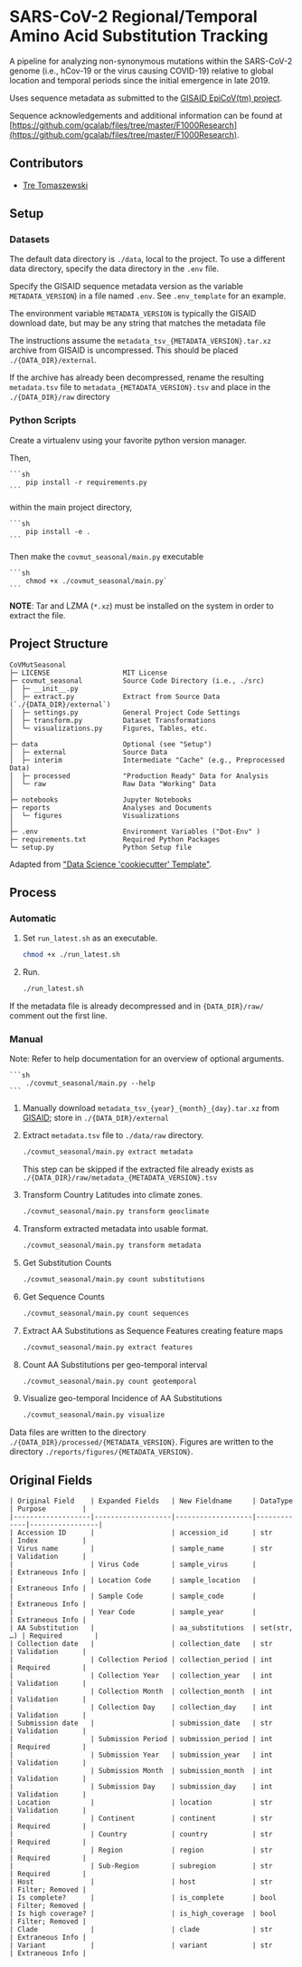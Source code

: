 # SARS-CoV-2 Regional/Temporal Amino Acid Substitution Tracking

A pipeline for analyzing non-synonymous mutations within the SARS-CoV-2 genome
(i.e., hCov-19 or the virus causing COVID-19) relative to global location and
temporal periods since the initial emergence in late 2019.

Uses sequence metadata as submitted to the [GISAID EpiCoV(tm) project](https://gisaid.org).

Sequence acknowledgements and additional information can be found at [https://github.com/gcalab/files/tree/master/F1000Research](https://github.com/gcalab/files/tree/master/F1000Research).

## Contributors

- [Tre Tomaszewski](mailto:jtomasz2@illinois.edu)

## Setup

### Datasets

The default data directory is `./data`, local to the project.
To use a different data directory, specify the data directory in the `.env` file.

Specify the GISAID sequence metadata version as the variable `METADATA_VERSION`) in a file named `.env`.
See `.env_template` for an example.

The environment variable `METADATA_VERSION` is typically the GISAID download date,
but may be any string that matches the metadata file

The instructions assume the `metadata_tsv_{METADATA_VERSION}.tar.xz` archive from GISAID is uncompressed.
This should be placed `./{DATA_DIR}/external`.

If the archive has already been decompressed, rename the resulting `metadata.tsv` file
to `metadata_{METADATA_VERSION}.tsv` and place in the `./{DATA_DIR}/raw` directory


### Python Scripts

Create a virtualenv using your favorite python version manager.

Then,

    ```sh
        pip install -r requirements.py
    ```

within the main project directory,

    ```sh
        pip install -e .
    ```

Then make the `covmut_seasonal/main.py` executable

    ```sh
        chmod +x ./covmut_seasonal/main.py`
    ```

**NOTE**:
    Tar and LZMA (`*.xz`) must be installed on the system in order to extract the file.


## Project Structure

```
CoVMutSeasonal
├─ LICENSE                  MIT License
├─ covmut_seasonal          Source Code Directory (i.e., ./src)
│  ├─ __init__.py
│  ├─ extract.py            Extract from Source Data (`./{DATA_DIR}/external`)
│  ├─ settings.py           General Project Code Settings
│  ├─ transform.py          Dataset Transformations
│  └─ visualizations.py     Figures, Tables, etc.
│
├─ data                     Optional (see "Setup")
│  ├─ external              Source Data
│  ├─ interim               Intermediate "Cache" (e.g., Preprocessed Data)
│  ├─ processed             "Production Ready" Data for Analysis
│  └─ raw                   Raw Data "Working" Data
│
├─ notebooks                Jupyter Notebooks
├─ reports                  Analyses and Documents
│  └─ figures               Visualizations
│
├─ .env                     Environment Variables ("Dot-Env" )
├─ requirements.txt         Required Python Packages
└─ setup.py                 Python Setup file

```

Adapted from ["Data Science 'cookiecutter' Template"](https://drivendata.github.io/cookiecutter-data-science/).


## Process


### Automatic

1. Set `run_latest.sh` as an executable.

    ```sh
    chmod +x ./run_latest.sh
    ```

2. Run.

    ```sh
    ./run_latest.sh
    ```

If the metadata file is already decompressed and in `{DATA_DIR}/raw/` comment out the first line.

### Manual


Note: Refer to help documentation for an overview of optional arguments.

    ```sh
        ./covmut_seasonal/main.py --help
    ```

1. Manually download `metadata_tsv_{year}_{month}_{day}.tar.xz` from [GISAID](https://gisaid.org); store in `./{DATA_DIR}/external`

2. Extract `metadata.tsv` file to `./data/raw` directory.

    ```sh
    ./covmut_seasonal/main.py extract metadata
    ```
    This step can be skipped if the extracted file already exists as `./{DATA_DIR}/raw/metadata_{METADATA_VERSION}.tsv`

3. Transform Country Latitudes into climate zones.

    ```sh
    ./covmut_seasonal/main.py transform geoclimate
    ```

4. Transform extracted metadata into usable format.

    ```sh
    ./covmut_seasonal/main.py transform metadata
    ```

5. Get Substitution Counts

    ```sh
    ./covmut_seasonal/main.py count substitutions
    ```

6. Get Sequence Counts

    ```sh
    ./covmut_seasonal/main.py count sequences
    ```

7. Extract AA Substitutions as Sequence Features creating feature maps

    ```sh
    ./covmut_seasonal/main.py extract features
    ```

8. Count AA Substitutions per geo-temporal interval

    ```sh
    ./covmut_seasonal/main.py count geotemporal
    ```

9. Visualize geo-temporal Incidence of AA Substitutions

    ```sh
    ./covmut_seasonal/main.py visualize
    ```

Data files are written to the directory `./{DATA_DIR}/processed/{METADATA_VERSION}`.
Figures are written to the directory `./reports/figures/{METADATA_VERSION}`.


## Original Fields

    | Original Field    | Expanded Fields   | New Fieldname     | DataType    | Purpose         |
    |-------------------|-------------------|-------------------|-------------|-----------------|
    | Accession ID      |                   | accession_id      | str         | Index           |
    | Virus name        |                   | sample_name       | str         | Validation      |
    |                   | Virus Code        | sample_virus      |             | Extraneous Info |
    |                   | Location Code     | sample_location   |             | Extraneous Info |
    |                   | Sample Code       | sample_code       |             | Extraneous Info |
    |                   | Year Code         | sample_year       |             | Extraneous Info |
    | AA Substitution   |                   | aa_substitutions  | set(str, …) | Required        |
    | Collection date   |                   | collection_date   | str         | Validation      |
    |                   | Collection Period | collection_period | int         | Required        |
    |                   | Collection Year   | collection_year   | int         | Validation      |
    |                   | Collection Month  | collection_month  | int         | Validation      |
    |                   | Collection Day    | collection_day    | int         | Validation      |
    | Submission date   |                   | submission_date   | str         | Validation      |
    |                   | Submission Period | submission_period | int         | Required        |
    |                   | Submission Year   | submission_year   | int         | Validation      |
    |                   | Submission Month  | submission_month  | int         | Validation      |
    |                   | Submission Day    | submission_day    | int         | Validation      |
    | Location          |                   | location          | str         | Validation      |
    |                   | Continent         | continent         | str         | Required        |
    |                   | Country           | country           | str         | Required        |
    |                   | Region            | region            | str         | Required        |
    |                   | Sub-Region        | subregion         | str         | Required        |
    | Host              |                   | host              | str         | Filter; Removed |
    | Is complete?      |                   | is_complete       | bool        | Filter; Removed |
    | Is high coverage? |                   | is_high_coverage  | bool        | Filter; Removed |
    | Clade             |                   | clade             | str         | Extraneous Info |
    | Variant           |                   | variant           | str         | Extraneous Info |

